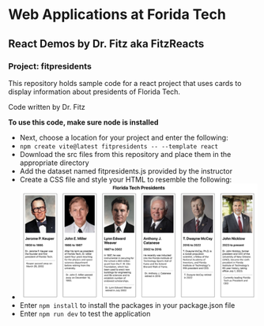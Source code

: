 # Web Applications at Forida Tech
## React Demos by Dr. Fitz aka FitzReacts
### Project: fitpresidents
This repository holds sample code for a react project that uses cards to display information about presidents of Florida Tech.

Code written by Dr. Fitz

**To use this code, make sure node is installed**

* Next, choose a location for your project and enter the following:
* `npm create vite@latest fitpresidents -- --template react`
* Download the src files from this repository and place them in the appropriate directory
* Add the dataset named fitpresidents.js provided by the instructor
* Create a CSS file and style your HTML to resemble the following:
* ![FLorida Tech Presidents](fitpresidents.jpg)
* Enter `npm install` to install the packages in your package.json file
* Enter `npm run dev` to test the application


